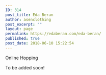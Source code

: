 ```yaml
---
ID: 314
post_title: Eda Beran
author: asenclothing
post_excerpt: ""
layout: page
permalink: https://edaberan.com/eda-beran/
published: true
post_date: 2018-06-10 15:22:54
---
```

Online Hopping

To be added soon!